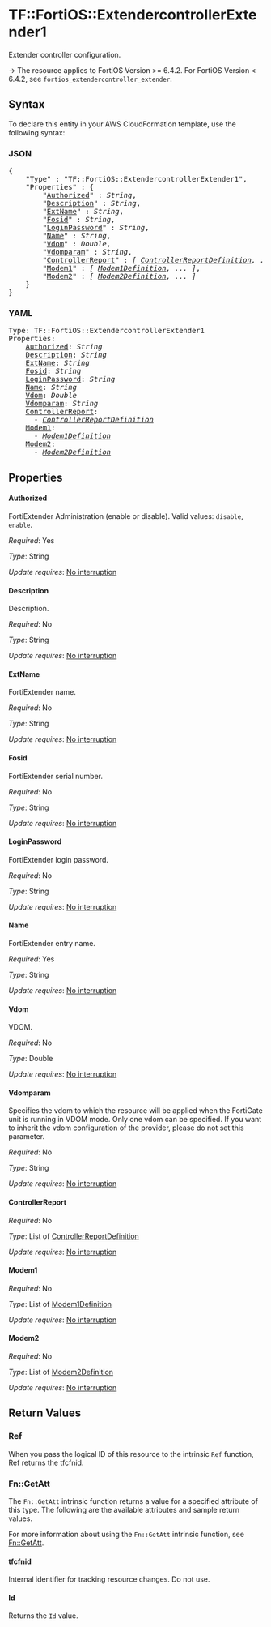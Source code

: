 # TF::FortiOS::ExtendercontrollerExtender1

Extender controller configuration.

-> The resource applies to FortiOS Version >= 6.4.2. For FortiOS Version < 6.4.2, see `fortios_extendercontroller_extender`.

## Syntax

To declare this entity in your AWS CloudFormation template, use the following syntax:

### JSON

<pre>
{
    "Type" : "TF::FortiOS::ExtendercontrollerExtender1",
    "Properties" : {
        "<a href="#authorized" title="Authorized">Authorized</a>" : <i>String</i>,
        "<a href="#description" title="Description">Description</a>" : <i>String</i>,
        "<a href="#extname" title="ExtName">ExtName</a>" : <i>String</i>,
        "<a href="#fosid" title="Fosid">Fosid</a>" : <i>String</i>,
        "<a href="#loginpassword" title="LoginPassword">LoginPassword</a>" : <i>String</i>,
        "<a href="#name" title="Name">Name</a>" : <i>String</i>,
        "<a href="#vdom" title="Vdom">Vdom</a>" : <i>Double</i>,
        "<a href="#vdomparam" title="Vdomparam">Vdomparam</a>" : <i>String</i>,
        "<a href="#controllerreport" title="ControllerReport">ControllerReport</a>" : <i>[ <a href="controllerreportdefinition.md">ControllerReportDefinition</a>, ... ]</i>,
        "<a href="#modem1" title="Modem1">Modem1</a>" : <i>[ <a href="modem1definition.md">Modem1Definition</a>, ... ]</i>,
        "<a href="#modem2" title="Modem2">Modem2</a>" : <i>[ <a href="modem2definition.md">Modem2Definition</a>, ... ]</i>
    }
}
</pre>

### YAML

<pre>
Type: TF::FortiOS::ExtendercontrollerExtender1
Properties:
    <a href="#authorized" title="Authorized">Authorized</a>: <i>String</i>
    <a href="#description" title="Description">Description</a>: <i>String</i>
    <a href="#extname" title="ExtName">ExtName</a>: <i>String</i>
    <a href="#fosid" title="Fosid">Fosid</a>: <i>String</i>
    <a href="#loginpassword" title="LoginPassword">LoginPassword</a>: <i>String</i>
    <a href="#name" title="Name">Name</a>: <i>String</i>
    <a href="#vdom" title="Vdom">Vdom</a>: <i>Double</i>
    <a href="#vdomparam" title="Vdomparam">Vdomparam</a>: <i>String</i>
    <a href="#controllerreport" title="ControllerReport">ControllerReport</a>: <i>
      - <a href="controllerreportdefinition.md">ControllerReportDefinition</a></i>
    <a href="#modem1" title="Modem1">Modem1</a>: <i>
      - <a href="modem1definition.md">Modem1Definition</a></i>
    <a href="#modem2" title="Modem2">Modem2</a>: <i>
      - <a href="modem2definition.md">Modem2Definition</a></i>
</pre>

## Properties

#### Authorized

FortiExtender Administration (enable or disable). Valid values: `disable`, `enable`.

_Required_: Yes

_Type_: String

_Update requires_: [No interruption](https://docs.aws.amazon.com/AWSCloudFormation/latest/UserGuide/using-cfn-updating-stacks-update-behaviors.html#update-no-interrupt)

#### Description

Description.

_Required_: No

_Type_: String

_Update requires_: [No interruption](https://docs.aws.amazon.com/AWSCloudFormation/latest/UserGuide/using-cfn-updating-stacks-update-behaviors.html#update-no-interrupt)

#### ExtName

FortiExtender name.

_Required_: No

_Type_: String

_Update requires_: [No interruption](https://docs.aws.amazon.com/AWSCloudFormation/latest/UserGuide/using-cfn-updating-stacks-update-behaviors.html#update-no-interrupt)

#### Fosid

FortiExtender serial number.

_Required_: No

_Type_: String

_Update requires_: [No interruption](https://docs.aws.amazon.com/AWSCloudFormation/latest/UserGuide/using-cfn-updating-stacks-update-behaviors.html#update-no-interrupt)

#### LoginPassword

FortiExtender login password.

_Required_: No

_Type_: String

_Update requires_: [No interruption](https://docs.aws.amazon.com/AWSCloudFormation/latest/UserGuide/using-cfn-updating-stacks-update-behaviors.html#update-no-interrupt)

#### Name

FortiExtender entry name.

_Required_: Yes

_Type_: String

_Update requires_: [No interruption](https://docs.aws.amazon.com/AWSCloudFormation/latest/UserGuide/using-cfn-updating-stacks-update-behaviors.html#update-no-interrupt)

#### Vdom

VDOM.

_Required_: No

_Type_: Double

_Update requires_: [No interruption](https://docs.aws.amazon.com/AWSCloudFormation/latest/UserGuide/using-cfn-updating-stacks-update-behaviors.html#update-no-interrupt)

#### Vdomparam

Specifies the vdom to which the resource will be applied when the FortiGate unit is running in VDOM mode. Only one vdom can be specified. If you want to inherit the vdom configuration of the provider, please do not set this parameter.

_Required_: No

_Type_: String

_Update requires_: [No interruption](https://docs.aws.amazon.com/AWSCloudFormation/latest/UserGuide/using-cfn-updating-stacks-update-behaviors.html#update-no-interrupt)

#### ControllerReport

_Required_: No

_Type_: List of <a href="controllerreportdefinition.md">ControllerReportDefinition</a>

_Update requires_: [No interruption](https://docs.aws.amazon.com/AWSCloudFormation/latest/UserGuide/using-cfn-updating-stacks-update-behaviors.html#update-no-interrupt)

#### Modem1

_Required_: No

_Type_: List of <a href="modem1definition.md">Modem1Definition</a>

_Update requires_: [No interruption](https://docs.aws.amazon.com/AWSCloudFormation/latest/UserGuide/using-cfn-updating-stacks-update-behaviors.html#update-no-interrupt)

#### Modem2

_Required_: No

_Type_: List of <a href="modem2definition.md">Modem2Definition</a>

_Update requires_: [No interruption](https://docs.aws.amazon.com/AWSCloudFormation/latest/UserGuide/using-cfn-updating-stacks-update-behaviors.html#update-no-interrupt)

## Return Values

### Ref

When you pass the logical ID of this resource to the intrinsic `Ref` function, Ref returns the tfcfnid.

### Fn::GetAtt

The `Fn::GetAtt` intrinsic function returns a value for a specified attribute of this type. The following are the available attributes and sample return values.

For more information about using the `Fn::GetAtt` intrinsic function, see [Fn::GetAtt](https://docs.aws.amazon.com/AWSCloudFormation/latest/UserGuide/intrinsic-function-reference-getatt.html).

#### tfcfnid

Internal identifier for tracking resource changes. Do not use.

#### Id

Returns the <code>Id</code> value.


